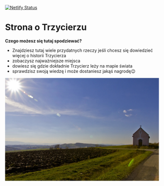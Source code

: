 [![Netlify Status](https://api.netlify.com/api/v1/badges/c43ee2d3-650b-4ec5-92c3-55f1e185902f/deploy-status)](https://app.netlify.com/sites/trzycierz/deploys)
# Strona o Trzycierzu 
**Czego możesz się tutaj spodziewać?**
- Znajdziesz tutaj wiele przydatnych rzeczy jeśli chcesz się dowiedzieć więcej o historii Trzycierza
- zobaczysz najważniejsze miejsca
- dowiesz się gdzie dokładnie Trzycierz leży na mapie świata
- sprawdzisz swoją wiedzę i może dostaniesz jakąś nagrodę😉

![Zdjęcie kapliczki w Trzycierzu](/img/baner.jpg)
